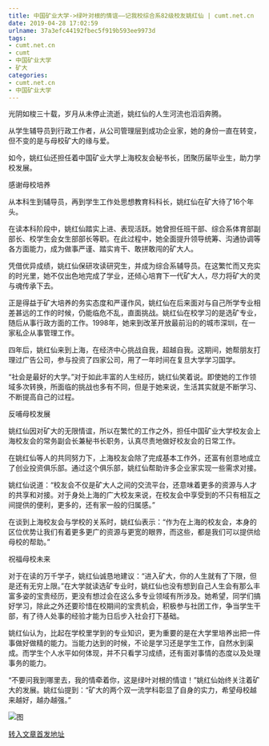 ```yaml
---
title: 中国矿业大学->绿叶对根的情谊——记我校综合系82级校友姚红仙 | cumt.net.cn
date: 2019-04-28 17:02:59
urlname: 37a3efc44192fbec5f919b593ee9973d
tags: 
- cumt.net.cn
- cumt
- 中国矿业大学
- 矿大
categories:
- cumt.net.cn
- 中国矿业大学
---
```


光阴如梭三十载，岁月从未停止流逝，姚红仙的人生河流也滔滔奔腾。

从学生辅导员到行政工作者，从公司管理层到成功企业家，她的身份一直在转变，但不变的是与母校矿大的缘与爱。

如今，姚红仙还担任着中国矿业大学上海校友会秘书长，团聚历届毕业生，助力学校发展。  

感谢母校培养

从本科生到辅导员，再到学生工作处思想教育科科长，姚红仙在矿大待了16个年头。

在读本科阶段中，姚红仙踏实上进、表现活跃。她曾担任班干部、综合系体育部副部长、校学生会女生部部长等职。在此过程中，她全面提升领导统筹、沟通协调等各方面能力，成为做事严谨、踏实肯干、敢拼敢闯的矿大人。

凭借优异成绩，姚红仙保研攻读研究生，并成为综合系辅导员。在这繁忙而又充实的时光里，她不仅出色地完成了学业，还倾心培育下一代矿大人，尽力将矿大的灵与魂传承下去。

正是得益于矿大培养的务实态度和严谨作风，姚红仙在后来面对与自己所学专业相差甚远的工作的时候，仍能临危不乱，直面挑战。姚红仙在校学习的是选矿专业，随后从事行政方面的工作。1998年，她来到改革开放最前沿的的城市深圳，在一家私企从事管理工作。

四年后，姚红仙来到上海，在经济中心挑战自我，超越自我。这期间，她帮朋友打理过广告公司，参与投资了四家公司，用了一年时间在复旦大学学习国学。

“社会是最好的大学。”对于如此丰富的人生经历，姚红仙笑着说。即使她的工作领域多次转换，所面临的挑战也多有不同，但是于她来说，生活其实就是不断学习、不断提高自己的过程。  

反哺母校发展

姚红仙因对矿大的无限情谊，所以在繁忙的工作之外，担任中国矿业大学校友会上海校友会的常务副会长兼秘书长职务，认真尽责地做好校友会的日常工作。

在姚红仙等人的共同努力下，上海校友会除了完成基本工作外，还富有创意地成立了创业投资俱乐部。通过这个俱乐部，姚红仙帮助许多企业家实现一些需求对接。

姚红仙说道：“校友会不仅是矿大人之间的交流平台，还意味着更多的资源与人才的共享和对接。对于身处上海的广大校友来说，在校友会中享受到的不只有相互之间提供的便利，更多的，还有家一般的归属感。”

在谈到上海校友会与学校的关系时，姚红仙表示：“作为在上海的校友会，本身的区位优势让我们有着更多更广的资源与更宽的眼界，而这些，都是我们可以提供给母校的帮助。”  

祝福母校未来

对于在读的万千学子，姚红仙诚恳地建议：“进入矿大，你的人生就有了下限，但是还有无穷上限。”在大学就读选矿专业时，姚红仙也没有想到自己人生会有那么丰富多姿的宝贵经历，更没有想过会在这么多专业领域有所涉及。她希望，同学们搞好学习，除此之外还要珍惜在校期间的宝贵机会，积极参与社团工作，争当学生干部，有了待人处事的经验才能为日后步入社会打下基础。

姚红仙认为，比起在学校里学到的专业知识，更为重要的是在大学里培养出把一件事做好做精的能力。当能力达到的时候，不论是学习还是学生工作，自然水到渠成。而学生个人水平如何体现，并不只看学习成绩，还有面对事情的态度以及处理事务的能力。

“不要问我到哪里去，我的情牵着你，这是绿叶对根的情谊！”姚红仙始终关注着矿大的发展。姚红仙提到：“矿大的两个双一流学科彰显了自身的实力，希望母校越来越好，越办越强。”

![图](http://xwzx.cumt.edu.cn/_upload/article/images/c5/89/759c8033471d8ff2be0a261558b2/f58d8469-d9f9-4247-8c2d-8b6d149cd0dd.jpg)

[转入文章首发地址](http://xwzx.cumt.edu.cn/cf/23/c521a511779/page.htm)